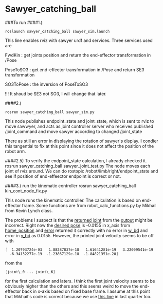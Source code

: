 # Sawyer\_catching_ball

###To run
####1.)

    roslaunch sawyer_catching_ball sawyer_sim.launch 

This line enables rviz with sawyer urdf and services.
Three services used are 

FwdKin : get joints position and return the end-effector transformation in /Pose

PoseToSO3 : get end-effector transformation in /Pose and return SE3 transformation

SO3ToPose : the inversion of PoseToSO3

!!! It shoud be SE3 not SO3, I will change that later.

####2.)

    rosrun sawyer_catching_ball sawyer_sim.py
This node publishes endpoint\_state and joint\_state, which is sent to rviz to move sawwyer, and acts as joint controller server who receives published /joint_command and move sawyer according to changed /joint\_state 

There as still an error in displaying the rotation of sawyer's display. I condier this tangential to fix at this point since it does not affect the position of the robot arm. 



####2.5) To verify the endpoint_state calculation, I already checked it.
    rosrun sawyer_catching_ball sawyer_joint_test.py
The node moves each joint of rviz around. We can do rostopic /robot/limb/right/endpoint_state and see if position of end-effeector endpoint is correct or not.

####3.) run the kinematic controller
    rosrun sawyer_catching_ball kin_cont_node_fix.py

This node runs the kinematic controller.
The calculation is based on end-effector frame.
Some functions are from robot\_calc\_functions.py by Mikhail from Kevin Lynch class.

The problems I suspect is that the [returned joint](https://github.com/ctanakul/sawyer-catching-ball/blob/master/src/kin_cont_node_fix.py#L128) from the [output](https://github.com/ctanakul/sawyer-catching-ball/blob/master/src/kin_cont_node_fix.py#L124) might be incorrect. Right now the [desired pose](https://github.com/ctanakul/sawyer-catching-ball/blob/master/src/kin_cont_node_fix.py#L260) is -0.0155 in x_axis from [home\_position](https://github.com/ctanakul/sawyer-catching-ball/blob/master/src/kin_cont_node_fix.py#L264) and [error](https://github.com/ctanakul/sawyer-catching-ball/blob/master/src/kin_cont_node_fix.py#L62) returned it correctly with no error in [w\_bd](https://github.com/ctanakul/sawyer-catching-ball/blob/master/src/kin_cont_node_fix.py#L60) and error in [v\_bd](https://github.com/ctanakul/sawyer-catching-ball/blob/master/src/kin_cont_node_fix.py#L61) as 0.0155. However, the printed joint velocity seems to be off with 
   
    [  1.20793724e-03   1.88287037e-18   1.61641281e-19   3.22099541e-19
      -6.34132277e-19  -1.23867129e-18  -1.84821351e-20] 
from the 
      
    [joint\_0 ... joint\_6] 
for the first calculation and laters. I think the first joint velocity seems to be obviously higher than the others and this seems weird to move the end-effector back in x-axis based on fixed base frame. I assume at this point that Mikhail's code is correct because we use [this line](https://github.com/ctanakul/sawyer-catching-ball/blob/master/src/kin_cont_node_fix.py#L128) in last quarter too.